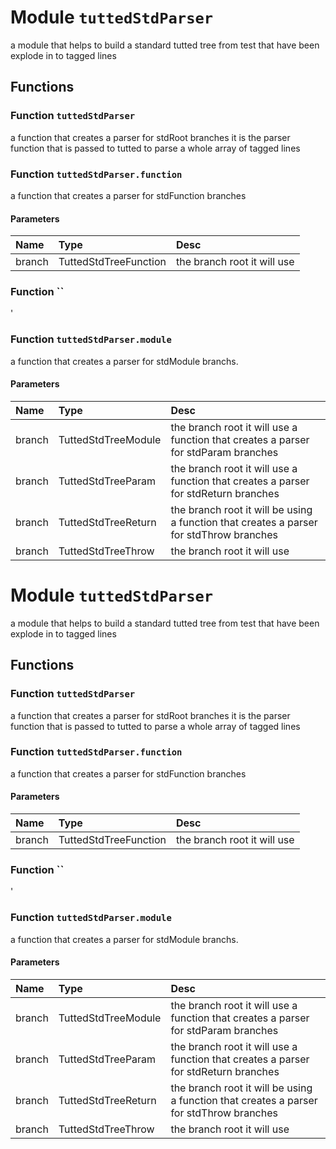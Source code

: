 # Module `tuttedStdParser`
a module that helps to build a standard tutted tree from test that have been explode in to tagged lines
## Functions
### Function `tuttedStdParser`
a function that creates a parser for stdRoot branches it is the parser function that is passed to tutted to parse a whole array of tagged lines
### Function `tuttedStdParser.function`
a function that creates a parser for stdFunction branches
#### Parameters
| Name | Type | Desc |
|:---- |:---- |:---- |
| branch | TuttedStdTreeFunction | the branch root it will use |
### Function ``
'
### Function `tuttedStdParser.module`
a function that creates a parser for stdModule branchs.
#### Parameters
| Name | Type | Desc |
|:---- |:---- |:---- |
| branch | TuttedStdTreeModule | the branch root it will use a function that creates a parser for stdParam branches |
| branch | TuttedStdTreeParam | the branch root it will use a function that creates a parser for stdReturn branches |
| branch | TuttedStdTreeReturn | the branch root it will be using a function that creates a parser for stdThrow branches |
| branch | TuttedStdTreeThrow | the branch root it will use |
# Module `tuttedStdParser`
a module that helps to build a standard tutted tree from test that have been explode in to tagged lines
## Functions
### Function `tuttedStdParser`
a function that creates a parser for stdRoot branches it is the parser function that is passed to tutted to parse a whole array of tagged lines
### Function `tuttedStdParser.function`
a function that creates a parser for stdFunction branches
#### Parameters
| Name | Type | Desc |
|:---- |:---- |:---- |
| branch | TuttedStdTreeFunction | the branch root it will use |
### Function ``
'
### Function `tuttedStdParser.module`
a function that creates a parser for stdModule branchs.
#### Parameters
| Name | Type | Desc |
|:---- |:---- |:---- |
| branch | TuttedStdTreeModule | the branch root it will use a function that creates a parser for stdParam branches |
| branch | TuttedStdTreeParam | the branch root it will use a function that creates a parser for stdReturn branches |
| branch | TuttedStdTreeReturn | the branch root it will be using a function that creates a parser for stdThrow branches |
| branch | TuttedStdTreeThrow | the branch root it will use |
